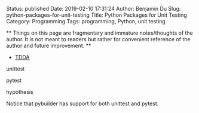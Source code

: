 Status: published
Date: 2019-02-10 17:31:24
Author: Benjamin Du
Slug: python-packages-for-unit-testing
Title: Python Packages for Unit Testing
Category: Programming
Tags: programming, Python, unit testing

**
Things on this page are fragmentary and immature notes/thoughts of the author.
It is not meant to readers but rather for convenient reference of the author and future improvement.
**

- [TDDA](https://github.com/tdda/tdda)

unittest

pytest

hypothesis

Notice that pybuilder has support for both unittest and pytest.